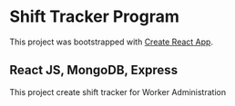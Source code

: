 # Shift Tracker Program
This project was bootstrapped with [Create React App](https://github.com/facebook/create-react-app).

## React JS, MongoDB, Express

This project create shift tracker for Worker Administration 
